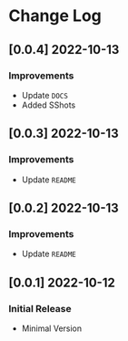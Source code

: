 # Change Log

## [0.0.4] 2022-10-13
### Improvements

- Update `DOCS`
- Added SShots 

## [0.0.3] 2022-10-13
### Improvements

- Update `README` 

## [0.0.2] 2022-10-13
### Improvements

- Update `README` 

## [0.0.1] 2022-10-12
### Initial Release

- Minimal Version
